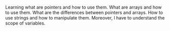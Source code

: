 Learning what  are pointers and how to use them. What are arrays and how to use them. What are the differences between pointers and arrays. How to use strings and how to manipulate them. Moreover, l have to understand the scope of variables.